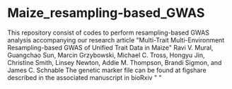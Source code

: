 # Maize_resampling-based_GWAS
This repository consist of codes to perform resampling-based GWAS analysis accompanying our research article "Multi-Trait Multi-Environment Resampling-based GWAS of Unified Trait Data in Maize"
Ravi V. Mural, Guangchao Sun, Marcin Grzybowski, Michael C. Tross, Hongyu Jin, Christine Smith, Linsey Newton, Addie M. Thompson, Brandi Sigmon, and James C. Schnable
The genetic marker file can be found at figshare described in the associated manuscript in bioRxiv " "
